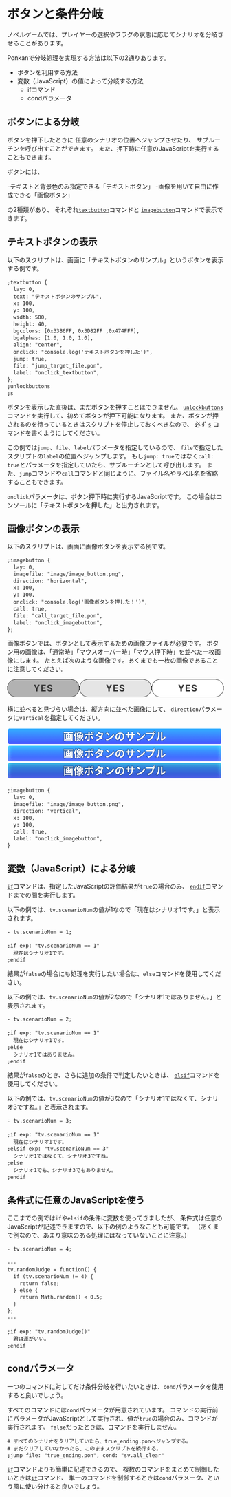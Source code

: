 # ボタンと条件分岐

ノベルゲームでは、プレイヤーの選択やフラグの状態に応じてシナリオを分岐させることがあります。

Ponkanで分岐処理を実現する方法は以下の2通りあります。

- ボタンを利用する方法
- 変数（JavaScript）の値によって分岐する方法
  - ifコマンド
  - condパラメータ

## ボタンによる分岐

ボタンを押下したときに
任意のシナリオの位置へジャンプさせたり、
サブルーチンを呼び出すことができます。
また、押下時に任意のJavaScriptを実行することもできます。

ボタンには、

-テキストと背景色のみ指定できる「テキストボタン」
-画像を用いて自由に作成できる「画像ボタン」

の2種類があり、
それぞれ[`textbutton`](../ref/command_ref.md#textbutton-txtbtn)コマンドと
[`imagebutton`](../ref/command_ref.md#imagebutton-imgbtn)コマンドで表示できます。

## テキストボタンの表示

以下のスクリプトは、画面に「テキストボタンのサンプル」というボタンを表示する例です。

```plain
;textbutton {
  lay: 0,
  text: "テキストボタンのサンプル",
  x: 100,
  y: 100,
  width: 500,
  height: 40,
  bgcolors: [0x33B6FF, 0x3D82FF ,0x474FFF],
  bgalphas: [1.0, 1.0, 1.0],
  align: "center",
  onclick: "console.log('テキストボタンを押した')",
  jump: true,
  file: "jump_target_file.pon",
  label: "onclick_textbutton",
};
;unlockbuttons
;s
```

ボタンを表示した直後は、まだボタンを押すことはできません。
[`unlockbuttons`](../ref/command_ref.md#unlockbuttons-unlockbutton-unlock)
コマンドを実行して、初めてボタンが押下可能になります。
また、ボタンが押されるのを待っているときはスクリプトを停止しておくべきなので、
必ず [`s`](../ref/command_ref.md#s) コマンドを書くようにしてください。

この例では`jump`、`file`、`label`パラメータを指定しているので、
`file`で指定したスクリプトの`label`の位置へジャンプします。
もし`jump: true`ではなく`call: true`とパラメータを指定していたら、サブルーチンとして呼び出します。
また、`jump`コマンドや`call`コマンドと同じように、ファイル名やラベル名を省略することもできます。

`onclick`パラメータは、ボタン押下時に実行するJavaScriptです。
この場合はコンソールに「テキストボタンを押した」と出力されます。

## 画像ボタンの表示

以下のスクリプトは、画面に画像ボタンを表示する例です。

```plain
;imagebutton {
  lay: 0,
  imagefile: "image/image_button.png",
  direction: "horizontal",
  x: 100,
  y: 100,
  onclick: "console.log('画像ボタンを押した！')",
  call: true,
  file: "call_target_file.pon",
  label: "onclick_imagebutton",
};
```

画像ボタンでは、ボタンとして表示するための画像ファイルが必要です。
ボタン用の画像は、「通常時」「マウスオーバー時」「マウス押下時」を並べた一枚画像にします。
たとえば次のような画像です。あくまでも一枚の画像であることに注意してください。

![ボタン画像の例](./image/fork_01.png)

横に並べると見づらい場合は、縦方向に並べた画像にして、
`direction`パラメータに`vertical`を指定してください。

![ボタン画像の例2](./image/fork_02.png)

```plain
;imagebutton {
  lay: 0,
  imagefile: "image/image_button.png",
  direction: "vertical",
  x: 100,
  y: 100,
  call: true,
  label: "onclick_imagebutton",
}
```

## 変数（JavaScript）による分岐

[`if`](../ref/command_ref.md#if)コマンドは、指定したJavaScriptの評価結果が`true`の場合のみ、
[`endif`](../ref/command_ref.md#endif)コマンドまでの間を実行します。

以下の例では、`tv.scenarioNum`の値が1なので「現在はシナリオ1です。」と表示されます。

```plain
- tv.scenarioNum = 1;

;if exp: "tv.scenarioNum == 1"
  現在はシナリオ1です。
;endif
```

結果が`false`の場合にも処理を実行したい場合は、`else`コマンドを使用してください。

以下の例では、`tv.scenarioNum`の値が2なので「シナリオ1ではありません。」と表示されます。

```plain
- tv.scenarioNum = 2;

;if exp: "tv.scenarioNum == 1"
  現在はシナリオ1です。
;else
  シナリオ1ではありません。
;endif
```

結果が`false`のとき、さらに追加の条件で判定したいときは、
[`elsif`](../ref/command_ref.md#elseif)コマンドを使用してください。

以下の例では、`tv.scenarioNum`の値が3なので「シナリオ1ではなくて、シナリオ3ですね。」と表示されます。

```plain
- tv.scenarioNum = 3;

;if exp: "tv.scenarioNum == 1"
  現在はシナリオ1です。
;elsif exp: "tv.scenarioNum == 3"
  シナリオ1ではなくて、シナリオ3ですね。
;else
  シナリオ1でも、シナリオ3でもありません。
;endif
```

## 条件式に任意のJavaScriptを使う

ここまでの例では`if`や`elsif`の条件に変数を使ってきましたが、
条件式は任意のJavaScriptが記述できますので、以下の例のようなことも可能です。
（あくまで例なので、あまり意味のある処理にはなっていないことに注意。）

```plain
- tv.scenarioNum = 4;

---
tv.randomJudge = function() {
  if (tv.scenarioNum != 4) {
    return false;
  } else {
    return Math.random() < 0.5;
  }
};
---

;if exp: "tv.randomJudge()"
  君は運がいい。
;endif
```

## condパラメータ

一つのコマンドに対してだけ条件分岐を行いたいときは、`cond`パラメータを使用すると良いでしょう。

すべてのコマンドには`cond`パラメータが用意されています。
コマンドの実行前にパラメータがJavaScriptとして実行され、値が`true`の場合のみ、コマンドが実行されます。
`false`だったときは、コマンドを実行しません。

```
# すべてのシナリオをクリアしていたら、true_ending.ponへジャンプする。
# まだクリアしていなかったら、このままスクリプトを続行する。
;jump file: "true_ending.pon", cond: "sv.all_clear"
```

[`if`](../ref/command_ref.md#if)コマンドよりも簡単に記述できるので、
複数のコマンドをまとめて制御したいときは[`if`](../ref/command_ref.md#if)コマンド、
単一のコマンドを制御するときは`cond`パラメータ、という風に使い分けると良いでしょう。
